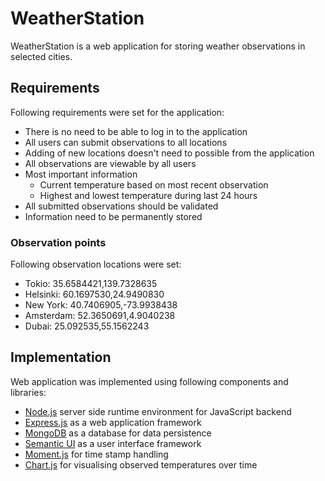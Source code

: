 # WeatherStation
WeatherStation is a web application for storing weather observations in selected cities.

## Requirements
Following requirements were set for the application:
* There is no need to be able to log in to the application
* All users can submit observations to all locations
* Adding of new locations doesn't need to possible from the application
* All observations are viewable by all users
* Most important information
  * Current temperature based on most recent observation
  * Highest and lowest temperature during last 24 hours
* All submitted observations should be validated
* Information need to be permanently stored

### Observation points
Following observation locations were set:
* Tokio: 35.6584421,139.7328635
* Helsinki: 60.1697530,24.9490830
* New York: 40.7406905,-73.9938438
* Amsterdam: 52.3650691,4.9040238
* Dubai: 25.092535,55.1562243

## Implementation
Web application was implemented using following components and libraries:
* [Node.js](https://nodejs.org/) server side runtime environment for JavaScript backend
* [Express.js](https://expressjs.com/) as a web application framework
* [MongoDB](https://www.mongodb.com) as a database for data persistence
* [Semantic UI](https://semantic-ui.com) as a user interface framework
* [Moment.js](https://momentjs.com) for time stamp handling
* [Chart.js](https://www.chartjs.org) for visualising observed temperatures over time
